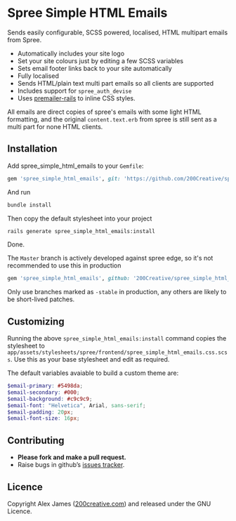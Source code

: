 Spree Simple HTML Emails
=====================

Sends easily configurable, SCSS powered, localised, HTML multipart emails from Spree.

* Automatically includes your site logo
* Set your site colours just by editing a few SCSS variables
* Sets email footer links back to your site automatically
* Fully localised
* Sends HTML/plain text multi part emails so all clients are supported
* Includes support for `spree_auth_devise`
* Uses [premailer-rails](https://github.com/fphilipe/premailer-rails) to inline CSS styles. 

All emails are direct copies of spree's emails with some light HTML formatting, and the original `content.text.erb` from spree is still sent as a multi part for none HTML clients.

Installation
------------

Add spree_simple_html_emails to your `Gemfile`:

```ruby
gem 'spree_simple_html_emails', git: 'https://github.com/200Creative/spree_simple_html_emails', branch: '2-1-stable'
```

And run

```bash
bundle install
```

Then copy the default stylesheet into your project
 
```bash
rails generate spree_simple_html_emails:install
```

Done.

The `Master` branch is actively developed against spree edge, so it's not recommended to use this in production

```ruby
gem 'spree_simple_html_emails', github: '200Creative/spree_simple_html_emails'
```

Only use branches marked as `-stable` in production, any others are likely to be short-lived patches.

Customizing
-------

Running the above `spree_simple_html_emails:install` command copies the stylesheet to `app/assets/stylesheets/spree/frontend/spree_simple_html_emails.css.scss`. Use this as your base stylesheet and edit as required.

The default variables avaiable to build a custom theme are:

````scss
$email-primary: #5498da;
$email-secondary: #000;
$email-background: #c9c9c9;
$email-font: "Helvetica", Arial, sans-serif;
$email-padding: 20px;
$email-font-size: 16px;
````

Contributing
-------

- **Please fork and make a pull request.**
- Raise bugs in github’s [issues tracker](https://github.com/200Creative/spree_simple_html_emails/issues).

Licence
-------

Copyright Alex James ([200creative.com](http://200creative.com)) and released under the GNU Licence.